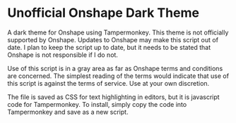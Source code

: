 # Unofficial Onshape Dark Theme
A dark theme for Onshape using Tampermonkey.
This theme is not officially supported by Onshape. Updates to Onshape may make this script out of date. I plan to keep the script up to date, but it needs to be stated that Onshape is not responsible if I do not. 

Use of this script is in a gray area as far as Onshape terms and conditions are concerned. The simplest reading of the terms would indicate that use of this script is against the terms of service. Use at your own discretion.

The file is saved as CSS for text highlighting in editors, but it is javascript code for Tampermonkey. To install, simply copy the code into Tampermonkey and save as a new script.
